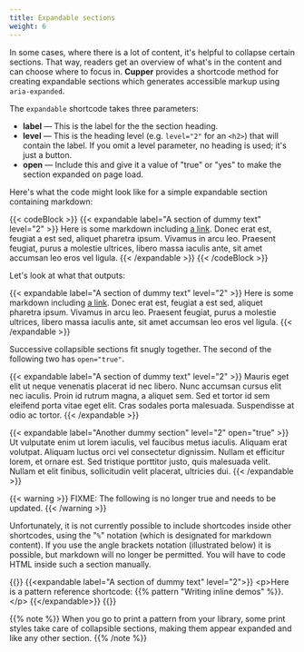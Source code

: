 ```yaml
---
title: Expandable sections
weight: 6
---
```


In some cases, where there is a lot of content, it's helpful to collapse certain sections. That way, readers get an overview of what's in the content and can choose where to focus in. **Cupper** provides a shortcode method for creating expandable sections which generates accessible markup using `aria-expanded`.

The `expandable` shortcode takes three parameters:

* **label** — This is the label for the the section heading.
* **level** — This is the heading level (e.g. `level="2"` for an `<h2>`) that will contain the label. If you omit a level parameter, no heading is used; it's just a button.
* **open** — Include this and give it a value of "true" or "yes" to make the section expanded on page load.

Here's what the code might look like for a simple expandable section containing markdown:

{{< codeBlock >}}
&#x7b;{< expandable label="A section of dummy text" level="2" >}}
Here is some markdown including [a link](https://twitter.com/heydonworks). Donec erat est, feugiat a est sed, aliquet pharetra ipsum. Vivamus in arcu leo. Praesent feugiat, purus a molestie ultrices, libero massa iaculis ante, sit amet accumsan leo eros vel ligula.
&#x7b;{< /expandable >}}
{{< /codeBlock >}}

Let's look at what that outputs:

{{< expandable label="A section of dummy text" level="2" >}}
Here is some markdown including [a link](https://twitter.com/heydonworks). Donec erat est, feugiat a est sed, aliquet pharetra ipsum. Vivamus in arcu leo. Praesent feugiat, purus a molestie ultrices, libero massa iaculis ante, sit amet accumsan leo eros vel ligula.
{{< /expandable >}}

Successive collapsible sections fit snugly together. The second of the following two has `open="true"`.

{{< expandable label="A section of dummy text" level="2" >}}
Mauris eget elit ut neque venenatis placerat id nec libero. Nunc accumsan cursus elit nec iaculis. Proin id rutrum magna, a aliquet sem. Sed et tortor id sem eleifend porta vitae eget elit. Cras sodales porta malesuada. Suspendisse at odio ac tortor.
{{< /expandable >}}

{{< expandable label="Another dummy section" level="2" open="true" >}}
Ut vulputate enim ut lorem iaculis, vel faucibus metus iaculis. Aliquam erat volutpat. Aliquam luctus orci vel consectetur dignissim. Nullam et efficitur lorem, et ornare est. Sed tristique porttitor justo, quis malesuada velit. Nullam et elit finibus, sollicitudin velit placerat, ultricies dui.
{{< /expandable >}}

{{< warning >}}
FIXME: The following is no longer true and needs to be updated.
{{< /warning >}}

Unfortunately, it is not currently possible to include shortcodes inside other shortcodes, using the "`%`" notation (which is designated for markdown content). If you use the angle brackets notation (illustrated below) it is possible, but markdown will no longer be permitted. You will have to code HTML inside such a section manually.

{{<codeBlock>}}
&#x7b;{&lt;expandable label="A section of dummy text" level="2">}}
&lt;p>Here is a pattern reference shortcode: &#x7b;{% pattern "Writing inline demos" %}}.&lt;/p>
&#x7b;{&lt;/expandable>}}
{{</codeBlock>}}

{{% note %}}
When you go to print a pattern from your library, some print styles take care of collapsible sections, making them appear expanded and like any other section.
{{% /note %}}
